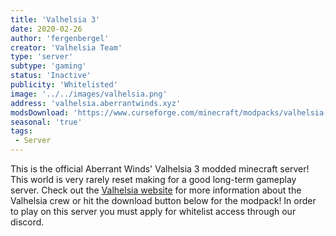 ```yaml
---
title: 'Valhelsia 3'
date: 2020-02-26
author: 'fergenbergel'
creator: 'Valhelsia Team'
type: 'server'
subtype: 'gaming'
status: 'Inactive'
publicity: 'Whitelisted'
image: '../../images/valhelsia.png'
address: 'valhelsia.aberrantwinds.xyz'
modsDownload: 'https://www.curseforge.com/minecraft/modpacks/valhelsia-3'
seasonal: 'true'
tags:
 - Server
---
```


This is the official Aberrant Winds' Valhelsia 3 modded minecraft server! This world is very rarely reset making for a good long-term gameplay server. Check out the [Valhelsia website](https://valhelsia.net/) for more information about the Valhelsia crew or hit the download button below for the modpack! In order to play on this server you must apply for whitelist access through our discord.

